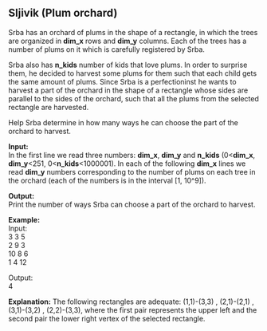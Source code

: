 ## Sljivik (Plum orchard)

Srba has an orchard of plums in the shape of a rectangle, in which the trees are organized in **dim_x** rows and **dim_y** columns. Each of the trees has a number of plums on it which is carefully registered by Srba.

Srba also has **n_kids** number of kids that love plums. In order to surprise them, he decided to harvest some plums for them such that each child gets the same amount of plums. Since Srba is a perfectioninst he wants to harvest a part of the orchard in the shape of a rectangle whose sides are parallel to the sides of the orchard, such that all the plums from the selected rectangle are harvested.

Help Srba determine in how many ways he can choose the part of the orchard to harvest.

**Input:**  
In the first line we read three numbers: **dim_x**, **dim_y** and **n_kids** (0<**dim_x**, **dim_y**<251, 0<**n_kids**<1000001). In each of the following **dim_x** lines we read **dim_y** numbers corresponding to the number of plums on each tree in the orchard (each of the numbers is in the interval [1, 10^9]).

**Output:**  
Print the number of ways Srba can choose a part of the orchard to harvest.

**Example:**  
Input:  
3 3 5  
2 9 3  
10 8 6  
1 4 12  

Output:  
4

**Explanation:** The following rectangles are adequate: (1,1)-(3,3) , (2,1)-(2,1) , (3,1)-(3,2) , (2,2)-(3,3), where the first pair represents the upper left and the second pair the lower right vertex of the selected rectangle.
